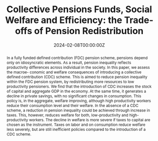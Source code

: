 ---
title: "Collective Pensions Funds, Social Welfare and Efficiency: the Trade-offs of Pension Redistribution"
authors:
- Rodrigo Caputo
- admin

date: "2024-02-08T00:00:00Z"
#doi: "doi.org/10.1080/13504851.2022.2133892"

# Schedule page publish date (NOT publication's date).
publishDate: "2024-02-08T00:00:00Z"

# Publication type.
# Accepts a single type but formatted as a YAML list (for Hugo requirements).
# Enter a publication type from the CSL standard.
publication_types: ["2"]

# Publication name and optional abbreviated publication name.
publication: SSRN
publication_short: ""

abstract: "In a fully funded defined contribution (FDC) pension scheme, pensions depend only on idiosyncratic elements. As a result, pension inequality reflects productivity differences across individual in the society. In this paper, we assess the macroe- conomic and welfare consequences of introducing a collective defined contribution (CDC) scheme. This is aimed to reduce pension inequality within the FDC pension system, by redistributing more resources to low productivity pensioners. We find that the introduction of CDC increases the stock of capital and aggregate GDP in the economy. At the same time, it generates a decline in private savings, with no significant changes in consumption. This policy is, in the aggregate, welfare improving, although high productivity workers reduce their consumption level and their welfare. In the absence of a CDC scheme, a reduction in pension inequality could be achieved through increase in taxes. This, however, reduces welfare for both, low-productivity and high- productivity workers. The decline in welfare is more severe if taxes to capital are chosen as the instrument. Taxes on labor and on consumption reduce welfare less severely, but are still inefficient policies compared to the introduction of a CDC scheme."

links:
#- name: Custom Link
#  url: http://example.org
url_pdf: https://papers.ssrn.com/sol3/papers.cfm?abstract_id=4721177
#url_code: 
#url_dataset: '#'
#url_poster: '#'
#url_project: ''
#url_slides: ''
#url_source: '#'
#url_video: '#'

# Featured image
# To use, add an image named `featured.jpg/png` to your page's folder. 
image:
  focal_point: ""
  preview_only: false


---